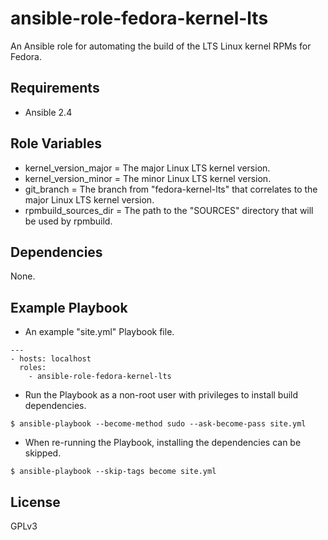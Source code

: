 # ansible-role-fedora-kernel-lts

An Ansible role for automating the build of the LTS Linux kernel RPMs for Fedora.

## Requirements

* Ansible 2.4

## Role Variables

* kernel_version_major = The major Linux LTS kernel version.
* kernel_version_minor = The minor Linux LTS kernel version.
* git_branch = The branch from "fedora-kernel-lts" that correlates to the major Linux LTS kernel version.
* rpmbuild_sources_dir = The path to the "SOURCES" directory that will be used by rpmbuild.

## Dependencies

None.

## Example Playbook

* An example "site.yml" Playbook file.

```
---
- hosts: localhost
  roles:
    - ansible-role-fedora-kernel-lts
```

* Run the Playbook as a non-root user with privileges to install build dependencies.

```
$ ansible-playbook --become-method sudo --ask-become-pass site.yml
```

* When re-running the Playbook, installing the dependencies can be skipped.

```
$ ansible-playbook --skip-tags become site.yml
```

## License

GPLv3
